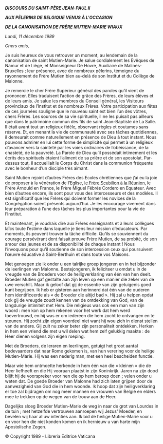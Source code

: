***DISCOURS DU SAINT-PÈRE JEAN-PAUL II***

***AUX PÈLERINS DE BELGIQUE VENUS À L'OCCASION***

***DE LA CANONISATION DE FRÈRE MUTIEN-MARIE WIAUX***

*Lundi, 11 décembre 1989*

*Chers amis,*

Je suis heureux de vous retrouver un moment, au lendemain de la canonisation de saint Mutien-Marie. Je salue cordialement les Evêques de Namur et de Liège, et Monseigneur De Hovre, Auxiliaire de Malines-Bruxelles ; leur présence, avec de nombreux pèlerins, témoigne du rayonnement de Frère Mutien bien au-delà de son Institut et du Collège de Malonne.

Je remercie le cher Frère Supérieur général des paroles qu’il vient de prononcer. Elles traduisent l’action de grâce des Frères, de leurs élèves et de leurs amis. Je salue les membres du Conseil général, les Visiteurs provinciaux de l’Institut et de nombreux Frères. Votre participation aux fêtes de ces journées souligne que le nouveau saint est bien l’un des vôtres, chers Frères. Les sources de sa vie spirituelle, il ne les puisait pas ailleurs que dans le patrimoine commun des fils de saint Jean-Baptiste de La Salle. Il était avant tout un religieux fidèle, observant règles et coutumes sans réserve. Et, en menant la vie de communauté avec ses tâches quotidiennes, il demeurait comme naturellement en présence de Dieu à tout instant. Nous pouvons admirer en lui cette forme de simplicité qui permet à un religieux d’avancer vers la sainteté par les voies ordinaires de l’obéissance, de la chasteté, de la pauvreté. La Parole de Dieu qu’il possédait intimement et les écrits des spirituels étaient l’aliment de sa prière et de son apostolat. Par-dessus tout, il accueillait le Corps du Christ dans la communion fréquente avec le bonheur d’un disciple très aimant.

Saint Mutien rejoint d’autres Frères des Ecoles chrétiennes que j’ai eu la joie de proposer à la vénération de l’Eglise, [le Frère Scubilion à la Réunion](http://www.vatican.va/holy_father/john_paul_ii/homilies/1989/documents/hf_jp-ii_hom_19890502_saint-denis_fr.html), le Frère Arnould en France, le Frère Miguel Fébrès Cordero en Equateur. Avec bien d’autres encore, ils sont pour vous des intercesseurs et des modèles. Il est significatif que les Frères qui doivent former les novices de la Congrégation soient présents aujourd’hui. Je les encourage vivement dans leur préparation à l’une des tâches les plus importantes pour la vie de l’Institut.

Et maintenant, je voudrais dire aux Frères enseignants et à leurs collègues laïcs toute l’estime dans laquelle je tiens leur mission d’éducateurs. Par moments, ils peuvent trouver la tâche difficile. Qu’ils se souviennent du courage persévérant dont faisait preuve Frère Mutien, de sa probité, de son amour des jeunes et de sa disponibilité de chaque instant ! Nous l’invoquons pour qu’il soutienne de son intercession ceux qui poursuivent l’œuvre éducative à Saint-Berthuin et dans toute vos Maisons.

Met genoegen zie ik onder u een talrijke groep jongeren en in het bijzonder de leerlingen van Malonne. Bestejongeren, ik feliciteer u omdat u in de vreugde van de Broeders voor de heiligverklaring van één van hen deelt. Broeder Mutien gaf gestalte aan zijn leven op een manier die zeker van de uwe verschilt. Maar ik geloof dat gij de essentie van zijn getuigenis goed kunt begrijpen. Ik heb er gisteren aan herinnerd dat één van de ouderen hem identificeerde als « de Broeder die altijd bad ». Hij zal u helpen opdat ook gij de vreugde zoudt kennen van de ontdekking van God, van de langdurige intimiteit met Hem. Die religieus was ook een man van zijn woord : men kon op hem rekenen voor het werk dat hem werd toevertrouwd, en hij was er om iedereen die hem zocht te ontvangen en te steunen. Hij zocht zijn eigen voordeel niet want hij wou zich in dienst stellen van de andere. Gij zult nu zeker beter zijn personaliteit ontdekken. Herken in hem een vriend die met u wil delen wat hem zelf gelukkig maakte : de Heer dienen volgens zijn eigen roeping.

Met de Broeders, de leraren en leerlingen, getuigt het groot aantal bedevaarders dat naar Rome gekomen is, van hun verering voor de heilige Mutien-Marie. Hij was een nederig man, met een heel bescheiden functie.

Maar wie hem ontmoette herkende in hem één van die « kleinen » die de Heer liefheeft en die Hij vooraan plaatst in zijn Koninkrijk. Jaren na zijn dood blijft hij de voorspreker voor hen die op hem beroep doen ; velen onder u weten dat. De goede Broeder van Malonne had zich laten grijpen door de aanwezigheid van God die in hem woonde. Ik hoop dat zijn heiligverklaring er toe zal bijdragen om nog meer mannen en vrouwen van België en elders mee te trekken op de wegen van de trouw aan de Heer.

Dagelijks sloeg Broeder Mutien-Marie de weg in naar de grot van Lourdes in de tuin ; met hetzelfde vertrouwen aanroepen wij Jezus' Moeder, en bevelen wij haar al uw intenties aan. Ik bid de heilige Mutien-Marie voor u en voor hen die niet konden komen en ik hernieuw u van harte mijn Apostolische Zegen.

© Copyright 1989 - Libreria Editrice Vaticana